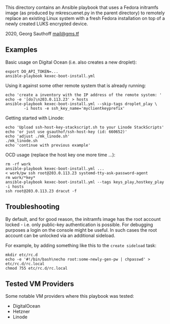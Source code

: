 This directory contains an Ansible playbook that uses a Fedora
initramfs image (as produced by mkrescuenet.py in the parent
directory) to remotely replace an existing Linux system with a
fresh Fedora installation on top of a newly created LUKS
encrypted device.

2020, Georg Sauthoff <mail@gms.tf>

## Examples

Basic usage on Digital Ocean (i.e. also creates a new droplet):

    export DO_API_TOKEN=...
    ansible-playbook kexec-boot-install.yml

Using it against some other remote system that is already running:

    echo 'create a inventory with the IP address of the remote system: '
    echo -e '[do]\n203.0.113.23' > hosts
    ansible-playbook kexec-boot-install.yml --skip-tags droplet_play \
            -i hosts -e ssh_key_name='myclientkeyprefix'

Getting started with Linode:

    echo 'Upload ssh-host-key-stackscript.sh to your Linode StackScripts'
    echo 'or just use gsauthof/ssh-host-key (id: 660652)'
    echo 'adjust ./mk_linode.sh'
    ./mk_linode.sh
    echo 'continue with previous example'

OCD usage (replace the host key one more time ...):

    rm -rf work
    ansible-playbook kexec-boot-install.yml ...
    < work/pw ssh root@203.0.113.23 systemd-tty-ask-password-agent
    rm work/*key*
    ansible-playbook kexec-boot-install.yml --tags keys_play,hostkey_play -i hosts
    ssh root@203.0.113.23 dracut -f


## Troubleshooting

By default, and for good reason, the initramfs image has the root
account locked - i.e. only public-key authentication is possible.
For debugging purposes a login on the console might be useful. In
such cases the root account can be unlocked via an additional
sideload.

For example, by adding something like this to the `create
sideload` task:

    mkdir etc/rc.d
    echo -e '#!/bin/bash\necho root:some-newly-gen-pw | chpasswd' > etc/rc.d/rc.local
    chmod 755 etc/rc.d/rc.local


## Tested VM Providers

Some notable VM providers where this playbook was tested:

- DigitalOcean
- Hetzner
- Linode

